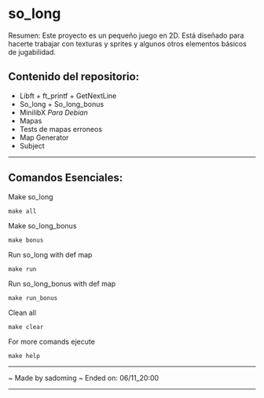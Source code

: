# so_long
Resumen: Este proyecto es un pequeño juego en 2D. Está diseñado para hacerte
trabajar con texturas y sprites y algunos otros elementos básicos de jugabilidad.

## Contenido del repositorio:
- Libft + ft_printf + GetNextLine
- So_long + So_long_bonus
- MinilibX *Para Debian*
- Mapas
- Tests de mapas erroneos
- Map Generator
- Subject

***
## Comandos Esenciales:

Make so_long

    make all

Make so_long_bonus

    make bonus

Run so_long with def map

    make run

Run so_long_bonus with def map

    make run_bonus

Clean all

    make clear

For more comands ejecute

    make help

***
~ Made by sadoming ~ Ended on: 06/11_20:00
***
